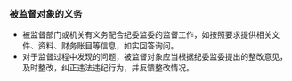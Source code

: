 ### 被监督对象的义务
- 被监督部门或机关有义务配合纪委监委的监督工作，如按照要求提供相关文件、资料、财务账目等信息，如实回答询问。
- 对于监督过程中发现的问题，被监督对象应当根据纪委监委提出的整改意见，及时整改，纠正违法违纪行为，并反馈整改情况。
